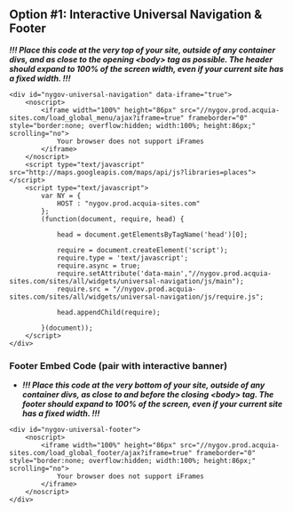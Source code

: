 ## Option #1: Interactive Universal Navigation & Footer


___!!! Place this code at the very top of your site, outside of any container divs, and as close to the opening \<body\> tag as possible. The header should expand to 100% of the screen width, even if your current site has a fixed width. !!!___


```
<div id="nygov-universal-navigation" data-iframe="true">
    <noscript>
        <iframe width="100%" height="86px" src="//nygov.prod.acquia-sites.com/load_global_menu/ajax?iframe=true" frameborder="0" style="border:none; overflow:hidden; width:100%; height:86px;" scrolling="no">
            Your browser does not support iFrames
        </iframe>
    </noscript>
    <script type="text/javascript" src="http://maps.googleapis.com/maps/api/js?libraries=places"></script>
    <script type="text/javascript">
        var NY = {
            HOST : "nygov.prod.acquia-sites.com"
        };
        (function(document, require, head) {

            head = document.getElementsByTagName('head')[0];

            require = document.createElement('script');
            require.type = 'text/javascript';
            require.async = true;
            require.setAttribute('data-main',"//nygov.prod.acquia-sites.com/sites/all/widgets/universal-navigation/js/main");
            require.src = "//nygov.prod.acquia-sites.com/sites/all/widgets/universal-navigation/js/require.js";

            head.appendChild(require);

        }(document));
    </script>
</div>
```
### Footer Embed Code (pair with interactive banner)

 - ___!!! Place this code at the very bottom of your site, outside of any container divs, as close to and before the closing \<body\> tag. The footer should expand to 100% of the screen, even if your current site has a fixed width. !!!___


```
<div id="nygov-universal-footer">
    <noscript>
        <iframe width="100%" height="86px" src="//nygov.prod.acquia-sites.com/load_global_footer/ajax?iframe=true" frameborder="0" style="border:none; overflow:hidden; width:100%; height:86px;" scrolling="no">
            Your browser does not support iFrames
        </iframe>
    </noscript>
</div>
```


